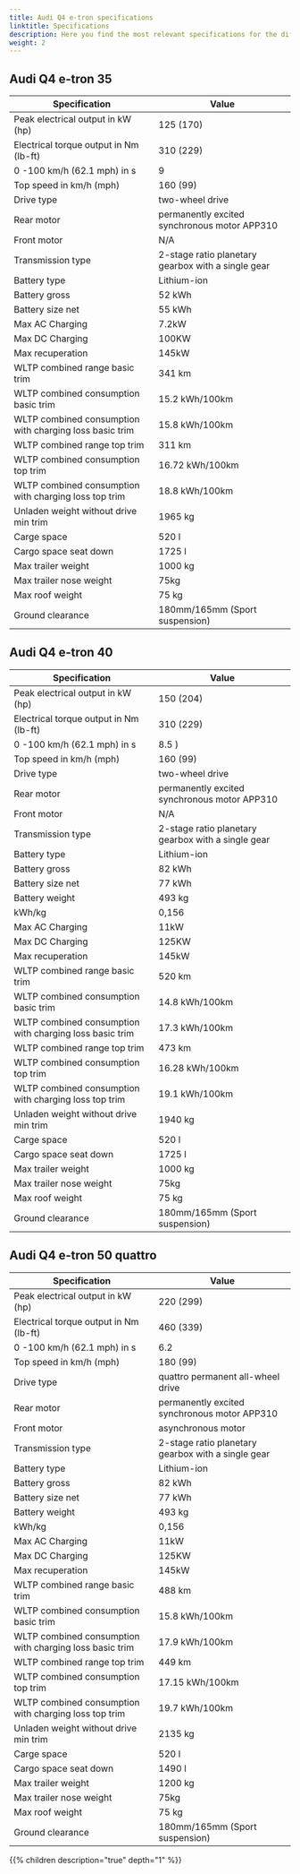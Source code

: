 ```yaml
---
title: Audi Q4 e-tron specifications
linktitle: Specifications
description: Here you find the most relevant specifications for the different Q4 e-tron variants
weight: 2
---
```



## Audi Q4 e-tron 35

| Specification      | Value |
| ----------- | ----------- |
| Peak electrical output in kW (hp) | 125 (170) |
| Electrical torque output in Nm (lb-ft) | 	310 (229) |
| 0 -100 km/h (62.1 mph) in s | 9 |
| Top speed in km/h (mph)| 160 (99) |
| Drive type | two-wheel drive |
| Rear motor | permanently excited synchronous motor APP310 |
| Front motor | N/A |
| Transmission type | 2-stage ratio planetary gearbox with a single gear |
| Battery type | Lithium-ion  |
| Battery gross | 52   kWh |
| Battery size net | 55 kWh |
| Max AC Charging | 7.2kW |
| Max DC Charging | 100KW |
| Max recuperation | 145kW |
| WLTP combined range basic trim  | 341 km       |
| WLTP combined consumption basic trim    | 15.2 kWh/100km        |
| WLTP combined consumption with charging loss basic trim | 15.8 kWh/100km |
| WLTP combined range top trim  | 311 km       |
| WLTP combined consumption top trim    | 16.72 kWh/100km        |
| WLTP combined consumption with charging loss top trim | 18.8 kWh/100km |
| Unladen weight without drive min trim    | 1965 kg       |
| Carge space | 520 l |
| Cargo space seat down | 1725 l |
| Max trailer weight | 1000 kg |
| Max trailer nose weight | 75kg |
| Max roof weight | 75 kg |
| Ground clearance | 180mm/165mm (Sport suspension)

## Audi Q4 e-tron 40 

| Specification      | Value |
| ----------- | ----------- |
| Peak electrical output in kW (hp) | 150 (204) |
| Electrical torque output in Nm (lb-ft) | 310 (229) |
| 0 -100 km/h (62.1 mph) in s | 8.5 ) |
| Top speed in km/h (mph)| 160 (99) |
| Drive type |  two-wheel drive |
| Rear motor | permanently excited synchronous motor APP310|
| Front motor | N/A |
| Transmission type | 2-stage ratio planetary gearbox with a single gear  |
| Battery type | Lithium-ion  |
| Battery gross | 82   kWh |
| Battery size net | 77 kWh |
| Battery weight | 493 kg |
| kWh/kg | 0,156 |
| Max AC Charging | 11kW |
| Max DC Charging | 125KW |
| Max recuperation | 145kW |
| WLTP combined range basic trim  | 520 km       |
| WLTP combined consumption basic trim    | 14.8 kWh/100km        |
| WLTP combined consumption with charging loss basic trim | 17.3 kWh/100km |
| WLTP combined range top trim  | 473 km       |
| WLTP combined consumption top trim    | 16.28 kWh/100km        |
| WLTP combined consumption with charging loss top trim | 19.1 kWh/100km |
| Unladen weight without drive min trim    | 1940 kg       |
| Carge space | 520 l |
| Cargo space seat down | 1725 l |
| Max trailer weight | 1000 kg |
| Max trailer nose weight | 75kg |
| Max roof weight | 75 kg |
| Ground clearance | 180mm/165mm (Sport suspension)

## Audi Q4 e-tron 50 quattro

| Specification      | Value |
| ----------- | ----------- |
| Peak electrical output in kW (hp) | 220 (299) |
| Electrical torque output in Nm (lb-ft) | 460 (339) |
| 0 -100 km/h (62.1 mph) in s | 6.2  |
| Top speed in km/h (mph)| 180 (99) |
| Drive type | quattro permanent all-wheel drive |
| Rear motor | permanently excited synchronous motor APP310|
| Front motor | asynchronous motor |
| Transmission type | 2-stage ratio planetary gearbox with a single gear |
| Battery type | Lithium-ion  |
| Battery gross | 82   kWh |
| Battery size net | 77 kWh |
| Battery weight | 493 kg |
| kWh/kg | 0,156 |
| Max AC Charging | 11kW |
| Max DC Charging | 125KW |
| Max recuperation | 145kW |
| WLTP combined range basic trim  | 488 km       |
| WLTP combined consumption basic trim    | 15.8 kWh/100km        |
| WLTP combined consumption with charging loss basic trim | 17.9 kWh/100km |
| WLTP combined range top trim  | 449 km       |
| WLTP combined consumption top trim    | 17.15 kWh/100km        |
| WLTP combined consumption with charging loss top trim | 19.7 kWh/100km |
| Unladen weight without drive min trim    | 2135 kg       |
| Carge space | 520 l |
| Cargo space seat down | 1490 l |
| Max trailer weight | 1200 kg |
| Max trailer nose weight | 75kg |
| Max roof weight | 75 kg |
| Ground clearance | 180mm/165mm (Sport suspension)


{{% children description="true" depth="1" %}}
